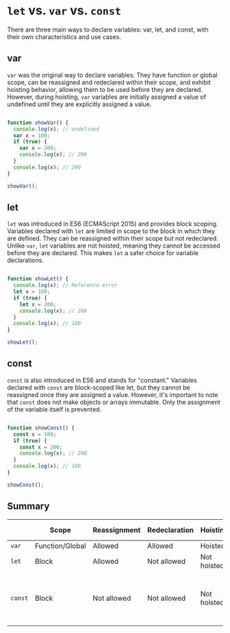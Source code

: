# `let` vs. `var` vs. `const`

There are three main ways to declare variables: var, let, and const, with their own characteristics and use cases.


## var 

 `var` was the original way to declare variables. They have function or global scope, can be reassigned and redeclared within their scope, and exhibit hoisting behavior, allowing them to be used before they are declared. However, during hoisting, `var` variables are initially assigned a value of undefined until they are explicitly assigned a value.

```javascript

function showVar() {
  console.log(x); // undefined
  var x = 100;
  if (true) {
    var x = 200;
    console.log(x); // 200
  }
  console.log(x); // 200
}

showVar();

```

## let

`let` was introduced in ES6 (ECMAScript 2015) and provides block scoping. Variables declared with `let` are limited in scope to the block in which they are defined. They can be reassigned within their scope but not redeclared. Unlike `var`, `let` variables are not hoisted, meaning they cannot be accessed before they are declared. This makes `let` a safer choice for variable declarations.

```javascript

function showLet() {
  console.log(x); // Reference error
  let x = 100;
  if (true) {
    let x = 200;
    console.log(x); // 200
  }
  console.log(x); // 100
}

showLet();

```

## const

`const` is also introduced in ES6 and stands for "constant." Variables declared with `const` are block-scoped like let, but they cannot be reassigned once they are assigned a value. However, it's important to note that `const` does not make objects or arrays immutable. Only the assignment of the variable itself is prevented.

```javascript

function showConst() {
  const x = 100;
  if (true) {
    const x = 200;
    console.log(x); // 200
  }
  console.log(x); // 100
}

showConst();

```

## Summary

|      | Scope         | Reassignment | Redeclaration | Hoisting | Initial Value  | Block-level | Use Promoted |
|------|---------------|--------------|---------------|----------|----------------|-------------|--------------|
| `var`    | Function/Global | Allowed      | Allowed       | Hoisted  | `undefined`    | No  | No            |
| `let`    | Block         | Allowed      | Not allowed   | Not hoisted | `undefined`   | Yes | Yes           |
| `const`  | Block         | Not allowed  | Not allowed   | Not hoisted | No initial value, must be assigned when declared | Yes | Yes           |
